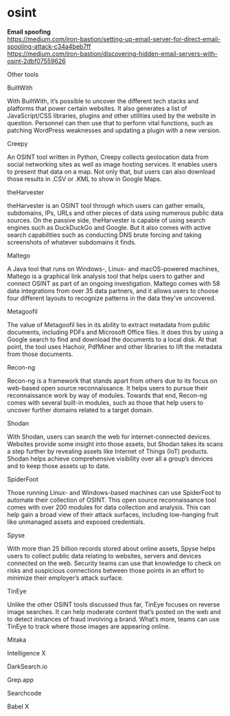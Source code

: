 # osint

<b> Email spoofing </b><br>
  https://medium.com/iron-bastion/setting-up-email-server-for-direct-email-spooling-attack-c34a4beb7ff<br>
  https://medium.com/iron-bastion/discovering-hidden-email-servers-with-osint-2dbf07559626<br>
  
  Other tools </br>
  
  BuiltWith
  
With BuiltWith, it’s possible to uncover the different tech stacks and platforms that power certain websites. It also generates a list of JavaScript/CSS libraries, plugins and other utilities used by the website in question. Personnel can then use that to perform vital functions, such as patching WordPress weaknesses and updating a plugin with a new version.

Creepy

An OSINT tool written in Python, Creepy collects geolocation data from social networking sites as well as image hosting services. It enables users to present that data on a map. Not only that, but users can also download those results in .CSV or .KML to show in Google Maps.

theHarvester

theHarvester is an OSINT tool through which users can gather emails, subdomains, IPs, URLs and other pieces of data using numerous public data sources. On the passive side, theHarvester is capable of using search engines such as DuckDuckGo and Google. But it also comes with active search capabilities such as conducting DNS brute forcing and taking screenshots of whatever subdomains it finds.

Maltego

A Java tool that runs on Windows-, Linux- and macOS-powered machines, Maltego is a graphical link analysis tool that helps users to gather and connect OSINT as part of an ongoing investigation. Maltego comes with 58 data integrations from over 35 data partners, and it allows users to choose four different layouts to recognize patterns in the data they’ve uncovered.

Metagoofil

The value of Metagoofil lies in its ability to extract metadata from public documents, including PDFs and Microsoft Office files. It does this by using a Google search to find and download the documents to a local disk. At that point, the tool uses Hachoir, PdfMiner and other libraries to lift the metadata from those documents.

Recon-ng

Recon-ng is a framework that stands apart from others due to its focus on web-based open source reconnaissance. It helps users to pursue their reconnaissance work by way of modules. Towards that end, Recon-ng comes with several built-in modules, such as those that help users to uncover further domains related to a target domain.

Shodan

With Shodan, users can search the web for internet-connected devices. Websites provide some insight into those assets, but Shodan takes its scans a step further by revealing assets like Internet of Things (IoT) products. Shodan helps achieve comprehensive visibility over all a group’s devices and to keep those assets up to date.

SpiderFoot

Those running Linux- and Windows-based machines can use SpiderFoot to automate their collection of OSINT. This open source reconnaissance tool comes with over 200 modules for data collection and analysis. This can help gain a broad view of their attack surfaces, including low-hanging fruit like unmanaged assets and exposed credentials.

Spyse

With more than 25 billion records stored about online assets, Spyse helps users to collect public data relating to websites, servers and devices connected on the web. Security teams can use that knowledge to check on risks and suspicious connections between those points in an effort to minimize their employer’s attack surface.

TinEye

Unlike the other OSINT tools discussed thus far, TinEye focuses on reverse image searches. It can help moderate content that’s posted on the web and to detect instances of fraud involving a brand. What’s more, teams can use TinEye to track where those images are appearing online.


Mitaka 

Intelligence X

DarkSearch.io

Grep.app

Searchcode

Babel X


  
  
